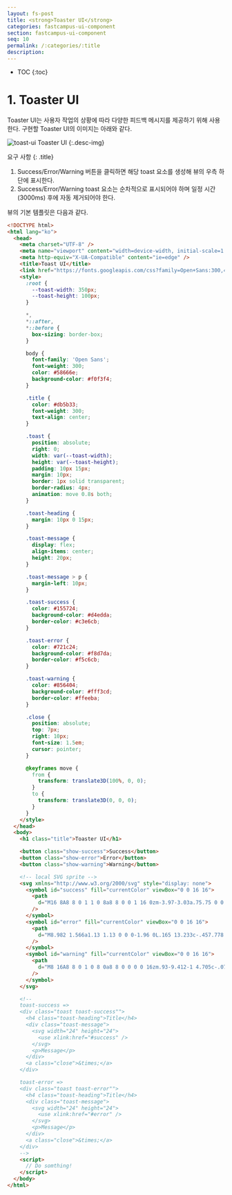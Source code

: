 ```yaml
---
layout: fs-post
title: <strong>Toaster UI</strong>
categories: fastcampus-ui-component
section: fastcampus-ui-component
seq: 10
permalink: /:categories/:title
description:
---
```


* TOC
{:toc}

# 1. Toaster UI

Toaster UI는 사용자 작업의 상황에 따라 다양한 피드백 메시지를 제공하기 위해 사용한다. 구현할 Toaster UI의 이미지는 아래와 같다.

![toast-ui](/assets/fs-images/exercise/toast-ui.gif)
Toaster UI
{:.desc-img}


요구 사항
{: .title}

1. Success/Error/Warning 버튼을 클릭하면 해당 toast 요소를 생성해 뷰의 우측 하단에 표시한다.
2. Success/Error/Warning toast 요소는 순차적으로 표시되어야 하며 일정 시간(3000ms) 후에 자동 제거되어야 한다.

뷰의 기본 템플릿은 다음과 같다.

```html
<!DOCTYPE html>
<html lang="ko">
  <head>
    <meta charset="UTF-8" />
    <meta name="viewport" content="width=device-width, initial-scale=1.0" />
    <meta http-equiv="X-UA-Compatible" content="ie=edge" />
    <title>Toast UI</title>
    <link href="https://fonts.googleapis.com/css?family=Open+Sans:300,400" rel="stylesheet" />
    <style>
      :root {
        --toast-width: 350px;
        --toast-height: 100px;
      }

      *,
      *::after,
      *::before {
        box-sizing: border-box;
      }

      body {
        font-family: 'Open Sans';
        font-weight: 300;
        color: #58666e;
        background-color: #f0f3f4;
      }

      .title {
        color: #db5b33;
        font-weight: 300;
        text-align: center;
      }

      .toast {
        position: absolute;
        right: 0;
        width: var(--toast-width);
        height: var(--toast-height);
        padding: 10px 15px;
        margin: 10px;
        border: 1px solid transparent;
        border-radius: 4px;
        animation: move 0.8s both;
      }

      .toast-heading {
        margin: 10px 0 15px;
      }

      .toast-message {
        display: flex;
        align-items: center;
        height: 20px;
      }

      .toast-message > p {
        margin-left: 10px;
      }

      .toast-success {
        color: #155724;
        background-color: #d4edda;
        border-color: #c3e6cb;
      }

      .toast-error {
        color: #721c24;
        background-color: #f8d7da;
        border-color: #f5c6cb;
      }

      .toast-warning {
        color: #856404;
        background-color: #fff3cd;
        border-color: #ffeeba;
      }

      .close {
        position: absolute;
        top: 7px;
        right: 10px;
        font-size: 1.5em;
        cursor: pointer;
      }

      @keyframes move {
        from {
          transform: translate3D(100%, 0, 0);
        }
        to {
          transform: translate3D(0, 0, 0);
        }
      }
    </style>
  </head>
  <body>
    <h1 class="title">Toaster UI</h1>

    <button class="show-success">Success</button>
    <button class="show-error">Error</button>
    <button class="show-warning">Warning</button>

    <!-- local SVG sprite -->
    <svg xmlns="http://www.w3.org/2000/svg" style="display: none">
      <symbol id="success" fill="currentColor" viewBox="0 0 16 16">
        <path
          d="M16 8A8 8 0 1 1 0 8a8 8 0 0 1 16 0zm-3.97-3.03a.75.75 0 0 0-1.08.022L7.477 9.417 5.384 7.323a.75.75 0 0 0-1.06 1.06L6.97 11.03a.75.75 0 0 0 1.079-.02l3.992-4.99a.75.75 0 0 0-.01-1.05z"
        />
      </symbol>
      <symbol id="error" fill="currentColor" viewBox="0 0 16 16">
        <path
          d="M8.982 1.566a1.13 1.13 0 0 0-1.96 0L.165 13.233c-.457.778.091 1.767.98 1.767h13.713c.889 0 1.438-.99.98-1.767L8.982 1.566zM8 5c.535 0 .954.462.9.995l-.35 3.507a.552.552 0 0 1-1.1 0L7.1 5.995A.905.905 0 0 1 8 5zm.002 6a1 1 0 1 1 0 2 1 1 0 0 1 0-2z"
        />
      </symbol>
      <symbol id="warning" fill="currentColor" viewBox="0 0 16 16">
        <path
          d="M8 16A8 8 0 1 0 8 0a8 8 0 0 0 0 16zm.93-9.412-1 4.705c-.07.34.029.533.304.533.194 0 .487-.07.686-.246l-.088.416c-.287.346-.92.598-1.465.598-.703 0-1.002-.422-.808-1.319l.738-3.468c.064-.293.006-.399-.287-.47l-.451-.081.082-.381 2.29-.287zM8 5.5a1 1 0 1 1 0-2 1 1 0 0 1 0 2z"
        />
      </symbol>
    </svg>

    <!--
    toast-success =>
    <div class="toast toast-success"">
      <h4 class="toast-heading">Title</h4>
      <div class="toast-message">
        <svg width="24" height="24">
          <use xlink:href="#success" />
        </svg>
        <p>Message</p>
      </div>
      <a class="close">&times;</a>
    </div>

    toast-error =>
    <div class="toast toast-error"">
      <h4 class="toast-heading">Title</h4>
      <div class="toast-message">
        <svg width="24" height="24">
          <use xlink:href="#error" />
        </svg>
        <p>Message</p>
      </div>
      <a class="close">&times;</a>
    </div>
    -->
    <script>
      // Do somthing!
    </script>
  </body>
</html>
```

<!-- # 2. Angular version -->

<!--
<iframe src="https://stackblitz.com/edit/angular-toast-service-exam?ctl=1&embed=1&hideNavigation=1&file=src/app/app.component.ts" frameborder="0" width="100%" height="700"></iframe>

<iframe src="https://stackblitz.com/edit/angular-toast-observable-service?ctl=1&embed=1&hideNavigation=1&file=src/app/app.component.ts" frameborder="0" width="100%" height="700"></iframe>
-->

